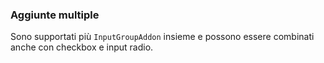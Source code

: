 ### Aggiunte multiple

Sono supportati più `InputGroupAddon` insieme e possono essere combinati anche con checkbox e input radio.

<!-- STORY -->